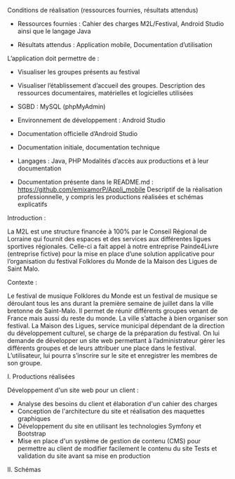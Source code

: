 Conditions de réalisation  (ressources fournies, résultats attendus)

- Ressources fournies :
Cahier des charges M2L/Festival, Android Studio ainsi que le langage Java

- Résultats attendus :
Application mobile, Documentation d’utilisation

L’application doit permettre de :
- Visualiser les groupes présents au festival
- Visualiser l’établissement d’accueil des groupes.
Description des ressources documentaires, matérielles et logicielles utilisées

- SGBD : MySQL (phpMyAdmin)
- Environnement de développement : Android Studio
- Documentation officielle d’Android Studio
- Documentation initiale, documentation technique
- Langages : Java, PHP
Modalités d’accès aux productions  et à leur documentation
- Documentation présente dans le README.md :
https://github.com/emixamorP/Appli_mobile
Descriptif de la réalisation professionnelle, y compris les productions réalisées et schémas explicatifs

Introduction :

La M2L est une structure financée à 100% par le Conseil Régional de Lorraine qui fournit des espaces et des services aux différentes ligues sportives régionales. Celle-ci a fait appel à notre entreprise Painde4Livre (entreprise fictive) pour la mise en place d’une solution applicative pour l’organisation du festival Folklores du Monde de la Maison des Ligues de Saint Malo.

Contexte :

Le festival de musique Folklores du Monde est un festival de musique se déroulant tous les ans durant la première semaine de juillet dans la ville bretonne de Saint-Malo. Il permet de réunir différents groupes venant de France mais aussi du reste du monde. La ville s’attache à bien organiser son festival.
La Maison des Ligues, service municipal dépendant de la direction du développement culturel, se charge de la préparation du festival. On lui demande de développer un site web permettant à l’administrateur gérer les différents groupes et de leurs attribuer une place dans le festival. L’utilisateur, lui pourra s’inscrire sur le site et enregistrer les membres de son groupe.

I. Productions réalisées

Développement d'un site web pour un client :
- Analyse des besoins du client et élaboration d'un cahier des charges
- Conception de l'architecture du site et réalisation des maquettes graphiques
- Développement du site en utilisant les technologies Symfony et Bootstrap
- Mise en place d'un système de gestion de contenu (CMS) pour permettre au client de modifier facilement le contenu du site
Tests et validation du site avant sa mise en production

II. Schémas
 
